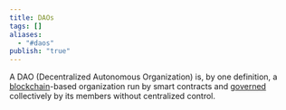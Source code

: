 ```yaml
---
title: DAOs
tags: []
aliases:
  - "#daos"
publish: "true"
---
```


A DAO (Decentralized Autonomous Organization) is, by one definition, a [blockchain](tags/blockchain.md)-based organization run by smart contracts and [governed](tags/governance.md) collectively by its members without centralized control.